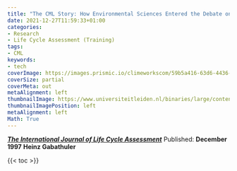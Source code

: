 ```yaml
---
title: "The CML Story: How Environmental Sciences Entered the Debate on LCA"
date: 2021-12-27T11:59:33+01:00
categories:
- Research
- Life Cycle Assessment (Training)
tags:
- CML
keywords:
- tech
coverImage: https://images.prismic.io/climeworkscom/59b5a416-63d6-4436-a9f8-50762502a5b7_Life_cycle_assessment.jpg?auto=compress,format&rect=0,25,2844,1600&w=1920&h=1080
coverSize: partial
coverMeta: out
metaAlignment: left
thumbnailImage: https://www.universiteitleiden.nl/binaries/large/content/gallery/ul2/images-in-text/science/cml/a3---industrial-ecology--environmental-biology.jpg
thumbnailImagePosition: left
metaAlignment: left
Math: True
---
```

[***The International Journal of Life Cycle Assessment***](https://core.ac.uk/download/pdf/159147033.pdf)
Published: **December 1997**
**Heinz Gabathuler**
<!--more-->
{{< toc >}}
